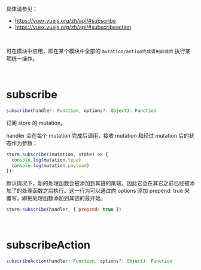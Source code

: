 具体请参见：
- https://vuex.vuejs.org/zh/api/#subscribe 
- https://vuex.vuejs.org/zh/api/#subscribeaction

<br>

可在模块中应用，即在某个模块中全部的 `mutation/action完成调用前或后` 执行某项统一操作。

<br>

# subscribe


```js
subscribe(handler: Function, options?: Object): Function
```
订阅 store 的 mutation。 

handler 会在每个 mutation 完成后调用，接收 mutation 和经过 mutation 后的状态作为参数：

```js
store.subscribe((mutation, state) => {
  console.log(mutation.type)
  console.log(mutation.payload)
});
```
默认情况下，新的处理函数会被添加到其链的尾端，因此它会在其它之前已经被添加了的处理函数之后执行。这一行为可以通过向 options 添加 prepend: true 来覆写，即把处理函数添加到其链的最开始。

```js
store.subscribe(handler, { prepend: true })
```

<br>

# subscribeAction

```js
subscribeAction(handler: Function, options?: Object): Function
```


